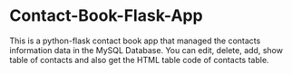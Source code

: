 # Contact-Book-Flask-App
This is a python-flask contact book app that managed the contacts information data in the MySQL Database. You can edit, delete, add, show table of contacts and also get the HTML table code of contacts table.
